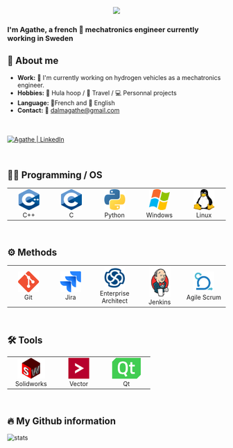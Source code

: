 <p align="center">
  <a href="https://github.com/DenverCoder1/readme-typing-svg">
    <img src="https://readme-typing-svg.demolab.com?font=Fira+Code&size=24&duration=2000&pause=1000&color=F76000&center=true&vCenter=true&width=435&lines=Hello+everyone!;Welcome+to+my+Github+%3AP" /></a>
</p>

<h3 align="left">I'm Agathe, a french 🐸 mechatronics engineer currently working in Sweden </h3>
<h2 align="left" id="about-me">👩 About me</h2>

- **Work:** 	🚚 I'm currently working on hydrogen vehicles as a mechatronics engineer.
- **Hobbies:** 💃 Hula hoop / 🛫 Travel / 💻 Personnal projects
- **Language:** 🥖French and 👑 English
- **Contact:** 📧 dalmagathe@gmail.com

<br />

[<img align="middle" alt="Agathe | LinkedIn" width="120px" src="https://img.shields.io/badge/LinkedIn-0077B5?style=for-the-badge&logo=linkedin&logoColor=white" />][linkedin]

<br />

<h2 align="left" id="tech">👨‍💻 Programming / OS</h2>

<table>
  <tr>
    <td align="center" width="96">
      <a href="#tech">
        <img src="./img/Cpp.png" width="48" height="48" alt="Cpp" />
      </a>
      <br>C++
    </td>
    <td align="center" width="96">
      <a href="#tech">
        <img src="./img/C.png" width="48" height="48" alt="C" />
      </a>
      <br>C
    </td>
    <td align="center"  width="96">
      <a href="#tech">
        <img src="./img/Python.png" width="48" height="48" alt="Python" />
      </a>
      <br>Python
    </td>
    <td align="center"  width="96">
      <a href="#tech">
        <img src="./img/Windows.png" width="48" height="48" alt="Windows" />
      </a>
      <br>Windows
    </td>
    <td align="center"  width="96">
      <a href="#tech">
        <img src="./img/Linux.png" width="48" height="48" alt="Linux" />
      </a>
      <br>Linux
    </td>
  </tr>
</table>

<br />

<h2 align="left" id="tech">⚙️ Methods</h2>

<table>
  <tr>
    <td align="center" width="96">
      <a href="#tech">
        <img src="./img/Git.png" width="48" height="48" alt="Git" />
      </a>
      <br>Git
    </td>
    <td align="center" width="96">
      <a href="#tech">
        <img src="./img/Jira.png" width="48" height="48" alt="Jira" />
      </a>
      <br>Jira
    </td>
    <td align="center"  width="96">
      <a href="#tech">
        <img src="./img/EnterpriseArchitect.png" width="48" height="48" alt="EA" />
      </a>
      <br>Enterprise Architect
    </td>
    <td align="center"  width="96">
      <a href="#tech">
        <img src="./img/Jenkins.png" width="48" height="70" alt="Jenkins" />
      </a>
      <br>Jenkins
    </td>
    <td align="center"  width="96">
      <a href="#tech">
        <img src="./img/Scrum.png" width="48" height="48" alt="Scrum" />
      </a>
      <br>Agile Scrum
    </td>
  </tr>
</table>


<br />

<h2 align="left" id="tech">🛠️ Tools</h2>

<table>
  <tr>
    <td align="center" width="96">
      <a href="#tech">
        <img src="./img/Solidworks.png" height="48" alt="Solidworks" />
      </a>
      <br>Solidworks
    </td>
    <td align="center" width="96">
      <a href="#tech">
        <img src="./img/Vector.png" width="48" height="48" alt="Vector" />
      </a>
      <br>Vector
    </td>
    <td align="center"  width="96">
      <a href="#tech">
        <img src="./img/Qt.png" height="48" alt="Qt" />
      </a>
      <br>Qt
    </td>
  </tr>
</table>

<br />

<h2 align="left" id="stats">🔥 My Github information</h2>

<a href="#stats">
  <img src="https://github-readme-stats.vercel.app/api/top-langs/?username=dalmagathe&hide=TeX&layout=compact&theme=transparent" alt="stats" align="left" />
</a>

<!-- links -->
[linkedin]: https://www.linkedin.com/in/agathe-dalmazir
